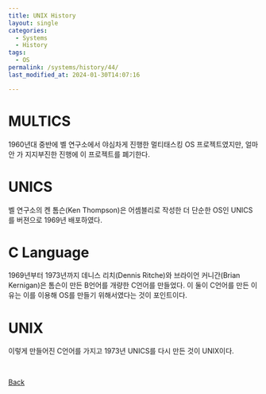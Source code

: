 ```yaml
---
title: UNIX History
layout: single
categories:
  - Systems
  - History
tags:
  - OS
permalink: /systems/history/44/
last_modified_at: 2024-01-30T14:07:16

---
```


# MULTICS

1960년대 중반에 벨 연구소에서 야심차게 진행한 멀티태스킹 OS 프로젝트였지만,
얼마 안 가 지지부진한 진행에 이 프로젝트를 폐기한다.

# UNICS

벨 연구소의 켄 톰슨(Ken Thompson)은 어셈블리로 작성한 더 단순한 OS인 UNICS를 버젼으로 1969년 배포하였다.

# C Language

1969년부터 1973년까지 데니스 리치(Dennis Ritche)와 브라이언 커니간(Brian Kernigan)은 톰슨이 만든 B언어를 개량한 C언어를 만들었다.
이 둘이 C언어를 만든 이유는 이를 이용해 OS를 만들기 위해서였다는 것이 포인트이다.

# UNIX

이렇게 만들어진 C언어를 가지고 1973년 UNICS를 다시 만든 것이 UNIX이다.

<br>

[Back](/systems/history/)